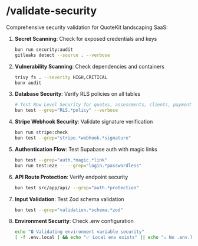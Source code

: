 # /validate-security

Comprehensive security validation for QuoteKit landscaping SaaS:

1. **Secret Scanning**: Check for exposed credentials and keys
   ```bash
   bun run security:audit
   gitleaks detect --source . --verbose
   ```

2. **Vulnerability Scanning**: Check dependencies and containers
   ```bash
   trivy fs . --severity HIGH,CRITICAL
   bunx audit
   ```

3. **Database Security**: Verify RLS policies on all tables
   ```bash
   # Test Row Level Security for quotes, assessments, clients, payments
   bun test --grep="RLS.*policy" --verbose
   ```

4. **Stripe Webhook Security**: Validate signature verification
   ```bash
   bun run stripe:check
   bun test --grep="stripe.*webhook.*signature"
   ```

5. **Authentication Flow**: Test Supabase auth with magic links
   ```bash
   bun test --grep="auth.*magic.*link" 
   bun run test:e2e -- --grep="login.*passwordless"
   ```

6. **API Route Protection**: Verify endpoint security
   ```bash
   bun test src/app/api/ --grep="auth.*protection"
   ```

7. **Input Validation**: Test Zod schema validation
   ```bash
   bun test --grep="validation.*schema.*zod"
   ```

8. **Environment Security**: Check .env configuration
   ```bash
   echo "🔒 Validating environment variable security"
   [ -f .env.local ] && echo "✅ Local env exists" || echo "⚠️ No .env.local found"
   ```